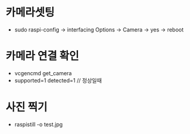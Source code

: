 # 카메라셋팅
  - sudo raspi-config -> interfacing Options -> Camera -> yes -> reboot
  
# 카메라 연결 확인
  - vcgencmd get_camera
  - supported=1 detected=1 // 정상일때

# 사진 찍기
  - raspistill -o test.jpg
